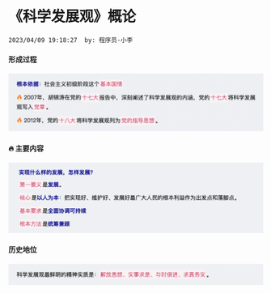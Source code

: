 # 《科学发展观》概论

`2023/04/09 19:18:27  by: 程序员·小李`

#### 形成过程

![image](《科学XXX》概论/23e46835-6d9a-4c27-8cd7-54e3fc1012e6.png)


#### 🔥 主要内容

![image](《科学XXX》概论/8528b9c2-f2a0-4eba-997f-e19a1ab1ecd3.png)


#### 历史地位

![image](《科学XXX》概论/fc2847a2-8c6f-4610-8f40-342defd72055.png)
